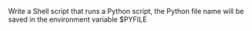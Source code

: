 Write a Shell script that runs a Python script, the Python file name will be saved in the environment variable $PYFILE
